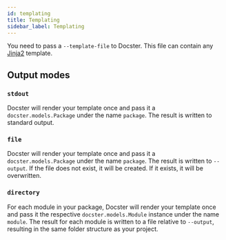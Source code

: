 ```yaml
---
id: templating
title: Templating
sidebar_label: Templating
---
```


You need to pass a ```--template-file``` to Docster. This file can contain any [Jinja2](https://jinja.palletsprojects.com/en/2.11.x/) template. 

## Output modes

### ```stdout```
Docster will render your template once and pass it a ```docster.models.Package``` under the name ```package```. The result is written to standard output.

### ```file```
Docster will render your template once and pass it a ```docster.models.Package``` under the name ```package```. The result is written to ```--output```. If the file does not exist, it will be created. If it exists, it will be overwritten.

### ```directory```
For each module in your package, Docster will render your template once and pass it the respective ```docster.models.Module``` instance under the name ```module```. The result for each module is written to a file relative to ```--output```, resulting in the same folder structure as your project.

